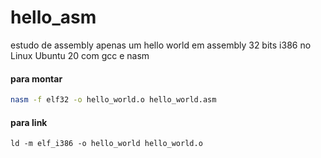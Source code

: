 # hello_asm
estudo de assembly 
apenas um hello world em assembly 32 bits i386 no Linux Ubuntu 20 com gcc e nasm

#### para montar 
```bash
nasm -f elf32 -o hello_world.o hello_world.asm  
```

#### para link
```console
ld -m elf_i386 -o hello_world hello_world.o 
```
